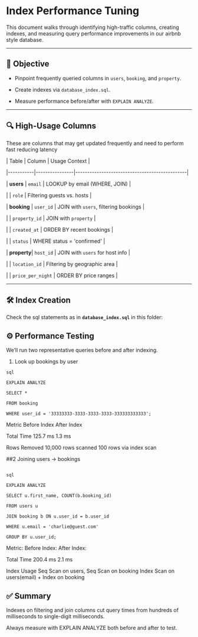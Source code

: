 

# Index Performance Tuning

This document walks through identifying high-traffic columns, creating indexes, and measuring query performance improvements in our airbnb style database.

---

## 🎯 Objective

- Pinpoint frequently queried columns in `users`, `booking`, and `property`.

- Create indexes via `database_index.sql`.

- Measure performance before/after with `EXPLAIN ANALYZE`.

---

## 🔍 High-Usage Columns

These are columns that may get updated frequently and need to perform fast reducing latency

| Table     | Column         | Usage Context                                 |

|-----------|----------------|-----------------------------------------------|

| **users**   | `email`        | LOOKUP by email (WHERE, JOIN)                 |

|           | `role`         | Filtering guests vs. hosts                    |

| **booking** | `user_id`      | JOIN with `users`, filtering bookings         |

|           | `property_id`  | JOIN with `property`                          |

|           | `created_at`   | ORDER BY recent bookings                      |

|           | `status`       | WHERE status = 'confirmed'                    |

| **property**| `host_id`      | JOIN with `users` for host info               |

|           | `location_id`  | Filtering by geographic area                  |

|           | `price_per_night` | ORDER BY price ranges                       |

---

## 🛠️ Index Creation

Check  the sql  statements as in  **`database_index.sql`** in this folder:

## ⚙️ Performance Testing

We’ll run two representative queries before and after indexing.

1) Look up bookings by user

``` \
sql

EXPLAIN ANALYZE

SELECT *

FROM booking

WHERE user_id = '33333333-3333-3333-3333-333333333333';

```

Metric	Before Index	After Index

Total Time	125.7 ms	1.3 ms

Rows Removed	10,000 rows scanned	100 rows via index scan

##2  Joining users → bookings

```

sql

EXPLAIN ANALYZE

SELECT u.first_name, COUNT(b.booking_id)

FROM users u

JOIN booking b ON u.user_id = b.user_id

WHERE u.email = 'charlie@guest.com'

GROUP BY u.user_id;

```

Metric:	Before Index:	After Index:

Total Time	200.4 ms	2.1 ms

Index Usage	Seq Scan on users, Seq Scan on booking	Index Scan on users(email) + Index on booking

## ✅ Summary

Indexes on filtering and join columns cut query times from hundreds of milliseconds to single-digit milliseconds.

Always measure with EXPLAIN ANALYZE both before and after to test.
